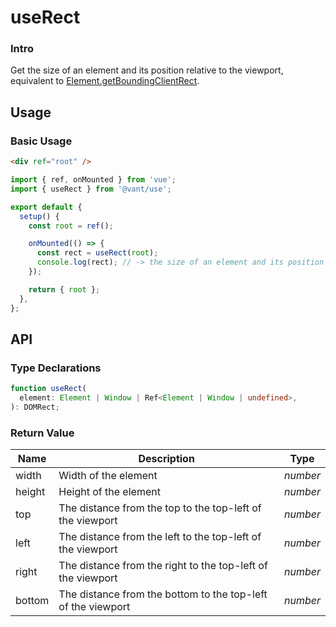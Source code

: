 # useRect

### Intro

Get the size of an element and its position relative to the viewport, equivalent to [Element.getBoundingClientRect](https://developer.mozilla.org/en-US/docs/Web/API/Element/getBoundingClientRect).

## Usage

### Basic Usage

```html
<div ref="root" />
```

```js
import { ref, onMounted } from 'vue';
import { useRect } from '@vant/use';

export default {
  setup() {
    const root = ref();

    onMounted(() => {
      const rect = useRect(root);
      console.log(rect); // -> the size of an element and its position relative to the viewport
    });

    return { root };
  },
};
```

## API

### Type Declarations

```ts
function useRect(
  element: Element | Window | Ref<Element | Window | undefined>,
): DOMRect;
```

### Return Value

| Name | Description | Type |
| --- | --- | --- |
| width | Width of the element | _number_ |
| height | Height of the element | _number_ |
| top | The distance from the top to the top-left of the viewport | _number_ |
| left | The distance from the left to the top-left of the viewport | _number_ |
| right | The distance from the right to the top-left of the viewport | _number_ |
| bottom | The distance from the bottom to the top-left of the viewport | _number_ |
